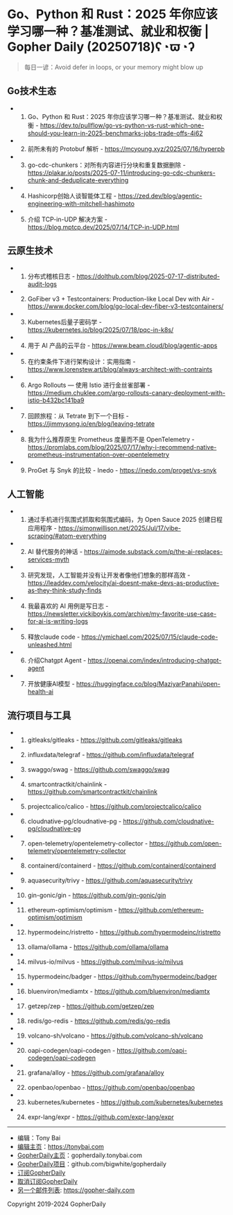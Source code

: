 # Go、Python 和 Rust：2025 年你应该学习哪一种？基准测试、就业和权衡 | Gopher Daily (20250718)ʕ◔ϖ◔ʔ

>每日一谚：Avoid defer in loops, or your memory might blow up

## Go技术生态


- 1. Go、Python 和 Rust：2025 年你应该学习哪一种？基准测试、就业和权衡 - https://dev.to/pullflow/go-vs-python-vs-rust-which-one-should-you-learn-in-2025-benchmarks-jobs-trade-offs-4i62

- 2. 前所未有的 Protobuf 解析 - https://mcyoung.xyz/2025/07/16/hyperpb

- 3. go-cdc-chunkers：对所有内容进行分块和重复数据删除 - https://plakar.io/posts/2025-07-11/introducing-go-cdc-chunkers-chunk-and-deduplicate-everything

- 4. Hashicorp创始人谈智能体工程 - https://zed.dev/blog/agentic-engineering-with-mitchell-hashimoto

- 5. 介绍 TCP-in-UDP 解决方案 - https://blog.mptcp.dev/2025/07/14/TCP-in-UDP.html


## 云原生技术


- 1. 分布式稽核日志 - https://dolthub.com/blog/2025-07-17-distributed-audit-logs

- 2. GoFiber v3 &#43; Testcontainers: Production-like Local Dev with Air - https://www.docker.com/blog/go-local-dev-fiber-v3-testcontainers/

- 3. Kubernetes后量子密码学 - https://kubernetes.io/blog/2025/07/18/pqc-in-k8s/

- 4. 用于 AI 产品的云平台 - https://www.beam.cloud/blog/agentic-apps

- 5. 在约束条件下进行架构设计：实用指南 - https://www.lorenstew.art/blog/always-architect-with-contraints

- 6. Argo Rollouts — 使用 Istio 进行金丝雀部署 - https://medium.chuklee.com/argo-rollouts-canary-deployment-with-istio-b432bc141ba9

- 7. 回顾旅程：从 Tetrate 到下一个目标 - https://jimmysong.io/en/blog/leaving-tetrate

- 8. 我为什么推荐原生 Prometheus 度量而不是 OpenTelemetry - https://promlabs.com/blog/2025/07/17/why-i-recommend-native-prometheus-instrumentation-over-opentelemetry

- 9. ProGet 与 Snyk 的比较 - Inedo - https://inedo.com/proget/vs-snyk


## 人工智能


- 1. 通过手机进行氛围式抓取和氛围式编码，为 Open Sauce 2025 创建日程应用程序 - https://simonwillison.net/2025/Jul/17/vibe-scraping/#atom-everything

- 2. AI 替代服务的神话 - https://aimode.substack.com/p/the-ai-replaces-services-myth

- 3. 研究发现，人工智能并没有让开发者像他们想象的那样高效 - https://leaddev.com/velocity/ai-doesnt-make-devs-as-productive-as-they-think-study-finds

- 4. 我最喜欢的 AI 用例是写日志 - https://newsletter.vickiboykis.com/archive/my-favorite-use-case-for-ai-is-writing-logs

- 5. 释放claude code - https://ymichael.com/2025/07/15/claude-code-unleashed.html

- 6. 介绍Chatgpt Agent - https://openai.com/index/introducing-chatgpt-agent

- 7. 开放健康AI模型 - https://huggingface.co/blog/MaziyarPanahi/open-health-ai


## 流行项目与工具


- 1. gitleaks/gitleaks - https://github.com/gitleaks/gitleaks

- 2. influxdata/telegraf - https://github.com/influxdata/telegraf

- 3. swaggo/swag - https://github.com/swaggo/swag

- 4. smartcontractkit/chainlink - https://github.com/smartcontractkit/chainlink

- 5. projectcalico/calico - https://github.com/projectcalico/calico

- 6. cloudnative-pg/cloudnative-pg - https://github.com/cloudnative-pg/cloudnative-pg

- 7. open-telemetry/opentelemetry-collector - https://github.com/open-telemetry/opentelemetry-collector

- 8. containerd/containerd - https://github.com/containerd/containerd

- 9. aquasecurity/trivy - https://github.com/aquasecurity/trivy

- 10. gin-gonic/gin - https://github.com/gin-gonic/gin

- 11. ethereum-optimism/optimism - https://github.com/ethereum-optimism/optimism

- 12. hypermodeinc/ristretto - https://github.com/hypermodeinc/ristretto

- 13. ollama/ollama - https://github.com/ollama/ollama

- 14. milvus-io/milvus - https://github.com/milvus-io/milvus

- 15. hypermodeinc/badger - https://github.com/hypermodeinc/badger

- 16. bluenviron/mediamtx - https://github.com/bluenviron/mediamtx

- 17. getzep/zep - https://github.com/getzep/zep

- 18. redis/go-redis - https://github.com/redis/go-redis

- 19. volcano-sh/volcano - https://github.com/volcano-sh/volcano

- 20. oapi-codegen/oapi-codegen - https://github.com/oapi-codegen/oapi-codegen

- 21. grafana/alloy - https://github.com/grafana/alloy

- 22. openbao/openbao - https://github.com/openbao/openbao

- 23. kubernetes/kubernetes - https://github.com/kubernetes/kubernetes

- 24. expr-lang/expr - https://github.com/expr-lang/expr


----

- 编辑：Tony Bai
- [编辑主页](https://tonybai.com)：https://tonybai.com
- [GopherDaily主页](https://gopherdaily.tonybai.com)：gopherdaily.tonybai.com
- [GopherDaily项目](https://github.com/bigwhite/gopherdaily)：github.com/bigwhite/gopherdaily
- [订阅GopherDaily](https://gopherdaily.tonybai.com/subscribe)
- [取消订阅GopherDaily](https://gopherdaily.tonybai.com/unsubscribe)
- [另一个邮件列表](https://gopher-daily.com): https://gopher-daily.com

Copyright 2019-2024 GopherDaily
